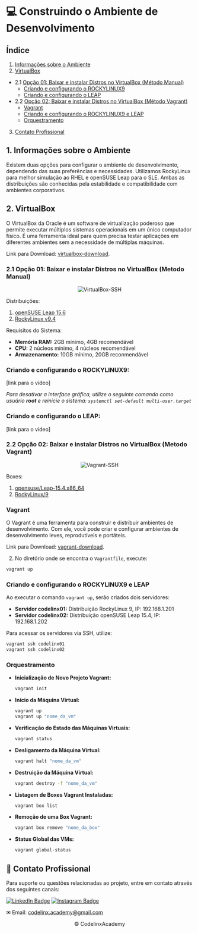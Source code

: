 # 💻 Construindo o Ambiente de Desenvolvimento

## Índice
1. [Informações sobre o Ambiente](#informacoes-sobre-o-ambiente)
2. [VirtualBox](#download-virtualbox)
  - 2.1 [Opção 01: Baixar e instalar Distros no VirtualBox (Método Manual)](#opcao-01)
    - [Criando e configurando o ROCKYLINUX9](#rockylinux)
    - [Criando e configurando o LEAP](#leap)
  - 2.2 [Opção 02: Baixar e instalar Distros no VirtualBox (Método Vagrant)](#opcao-02)
    - [Vagrant](#download-vagrant)
    - [Criando e configurando o ROCKYLINUX9 e LEAP](#rocky-leap)
    - [Orquestramento](#orquestramento)
3. [Contato Profissional](#contato-profissional)

## <a id="informacoes-sobre-o-ambiente"></a>1. Informações sobre o Ambiente

Existem duas opções para configurar o ambiente de desenvolvimento, dependendo das suas preferências e necessidades. Utilizamos RockyLinux para melhor simulação ao RHEL e openSUSE Leap para o SLE. Ambas as distribuições são conhecidas pela estabilidade e compatibilidade com ambientes corporativos.

## <a id="download-virtualbox"></a>2. VirtualBox
O VirtualBox da Oracle é um software de virtualização poderoso que permite executar múltiplos sistemas operacionais em um único computador físico. É uma ferramenta ideal para quem precisa testar aplicações em diferentes ambientes sem a necessidade de múltiplas máquinas.

Link para Download: [virtualbox-download](https://www.virtualbox.org/wiki/Downloads).

### <a id="opcao-01"></a>2.1 Opção 01: Baixar e instalar Distros no VirtualBox (Metodo Manual)

<p align="center">
<img src="https://github.com/codelinx-academy/codelinx_LPIC/assets/72288211/cff444fe-8a79-4adb-9374-4fed9119a9f9" alt="VirtualBox-SSH">
</p>

Distribuições:
1. [openSUSE Leap 15.6](https://get.opensuse.org/leap/15.6/)
2. [RockyLinux v9.4](https://rockylinux.org/download)

Requisitos do Sistema:
- **Memória RAM:** 2GB mínimo, 4GB recomendável
- **CPU:** 2 núcleos mínimo, 4 núcleos recomendável
- **Armazenamento:** 10GB mínimo, 20GB reconmendável

### <a id="rockylinux"></a> Criando e configurando o ROCKYLINUX9:

[link para o video]

_Para desativar a interface gráfica, utilize o seguinte comando como usuário **root** e reinicie o sistema: `systemctl set-default multi-user.target`_

### <a id="leap"></a> Criando e configurando o LEAP:

[link para o video]

### <a id="opcao-02"></a>2.2 Opção 02: Baixar e instalar Distros no VirtualBox (Metodo Vagrant)

<p align="center">
<img src="https://github.com/codelinx-academy/codelinx_LPIC/assets/72288211/7f8a80a2-3290-4b61-9c8b-54fa52e793fc" alt="Vagrant-SSH">
</p>

Boxes:
1. [opensuse/Leap-15.4.x86_64](https://app.vagrantup.com/opensuse/boxes/Leap-15.4.x86_64)
2. [RockyLinux/9](https://app.vagrantup.com/rockylinux/boxes/9)

### <a id="vagrant"></a> Vagrant
O Vagrant é uma ferramenta para construir e distribuir ambientes de desenvolvimento. Com ele, você pode criar e configurar ambientes de desenvolvimento leves, reprodutíveis e portáteis.

Link para Download: [vagrant-download](https://developer.hashicorp.com/vagrant/install?product_intent=vagrant).

2. No diretório onde se encontra o `Vagrantfile`, execute:

```bash
vagrant up
```

### <a id="rocky-leap"></a> Criando e configurando o ROCKYLINUX9 e LEAP

Ao executar o comando `vagrant up`, serão criados dois servidores:

- **Servidor codelinx01:** Distribuição RockyLinux 9, IP: 192.168.1.201
- **Servidor codelinx02:** Distribuição openSUSE Leap 15.4, IP: 192.168.1.202

Para acessar os servidores via SSH, utilize:

```bash
vagrant ssh codelinx01
vagrant ssh codelinx02
```

### <a id="orquestramento"></a> Orquestramento

- **Inicialização de Novo Projeto Vagrant:**
  ```bash
  vagrant init
  ```
- **Início da Máquina Virtual:**
  ```bash
  vagrant up
  vagrant up "nome_da_vm"
  ```
- **Verificação do Estado das Máquinas Virtuais:**
  ```bash
  vagrant status
  ```
- **Desligamento da Máquina Virtual:**
  ```bash
  vagrant halt "nome_da_vm"
  ```
- **Destruição da Máquina Virtual:**
  ```bash
  vagrant destroy -f "nome_da_vm" 
  ```
- **Listagem de Boxes Vagrant Instaladas:**
  ```bash
  vagrant box list
  ```
- **Remoção de uma Box Vagrant:**
  ```bash
  vagrant box remove "nome_da_box"
  ```
- **Status Global das VMs:**
  ```bash
  vagrant global-status
  ```

## <a id="contato-profissional"></a> 🤝 Contato Profissional

Para suporte ou questões relacionadas ao projeto, entre em contato através dos seguintes canais:

[![LinkedIn Badge](https://img.shields.io/static/v1?style=for-the-badge&message=LinkedIn&color=0A66C2&logo=LinkedIn&logoColor=FFFFFF&label=)](https://www.linkedin.com/in/ihanmessias/)
[![Instagram Badge](https://img.shields.io/badge/Instagram-E4405F?style=for-the-badge&logo=instagram&logoColor=white)](https://www.instagram.com/ihan.codelinx/)

✉ Email: codelinx.academy@gmail.com

<p align="center">© CodelinxAcademy</p>